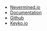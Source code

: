 * [Nevermined.io](https://nevermined.io)
* [Documentation](/)
* [Github](https://github.com/nevermined-io)
* [Keyko.io](https://keyko.io)
